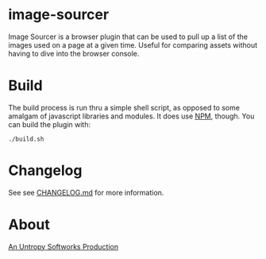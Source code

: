 # image-sourcer

Image Sourcer is a browser plugin that can be used to
pull up a list of the images used on a page at a given
time. Useful for comparing assets without having to
dive into the browser console.


# Build

The build process is run thru a simple shell script, as
opposed to some amalgam of javascript libraries and modules.
It does use [NPM](http://npmjs.com/), though. You can build
the plugin with:

```
./build.sh
```

# Changelog

See see [CHANGELOG.md](CHANGELOG.md) for more information.

# About

[An Untropy Softworks Production](http://www.untropy.net/)
